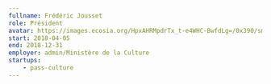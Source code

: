 ```yaml
---
fullname: Frédéric Jousset
role: Président
avatar: https://images.ecosia.org/HpxAHRMpdrTx_t-e4WHC-BwfdLg=/0x390/smart/https%3A%2F%2Fupload.wikimedia.org%2Fwikipedia%2Fcommons%2Fthumb%2F0%2F0d%2FFrederic_Jousset.jpg%2F1200px-Frederic_Jousset.jpg
start: 2018-04-05
end: 2018-12-31
employer: admin/Ministère de la Culture
startups:
    - pass-culture
---
```

